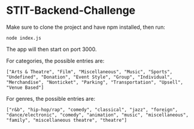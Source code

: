 # STIT-Backend-Challenge

Make sure to clone the project and have npm installed, then run:
```
node index.js
```
The app will then start on port 3000.


For categories, the possible entries are:
```
["Arts & Theatre", "Film", "Miscellaneous", "Music", "Sports", "Undefined", "Donation", "Event Style", "Group", "Individual", "Merchandise", "Nonticket", "Parking", "Transportation", "Upsell", "Venue Based"]
```

For genres, the possible entries are:
```
["r&b", "hip-hop/rap", "comedy", "classical", "jazz", "foreign", "dance/electronic", "comedy", "animation", "music", "miscellaneous", "family", "miscellaneous theatre", "theatre"]
```
